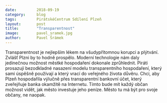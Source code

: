 ```yaml
---
date:         2018-09-19
category:     blog
tags:         PirátskéCentrum Sdílení Plzeň
layout:       post
title:        "Transparentnost" 
image:        pavel_sramek.jpg
author:       Pavel Šrámek
---
```



Transparentnost je nejlepším lékem na všudypřítomnou korupci a plýtvání. Zvlášť Plzni by to hodně prospělo. Moderní technologie nám daly jedinečnou možnost městké hospodaření dokonale zprůhlednit. Piráti prosazují bezodkladné nasazení modelu transparentního hospodaření, který sami úspěšně používají a který vrací do veřejného života důvěru. Chci, aby Plzeň hospodařila výlučně přes transparentní bankovní účet, který zveřejňuje banka okamžitě na Internetu. Tímto bude mít každý občan možnost vidět, jak město investuje jeho peníze. Město tu má být pro svoje občany, ne naopak.
